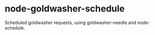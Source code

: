# node-goldwasher-schedule
Scheduled goldwasher requests, using goldwasher-needle and node-schedule.
